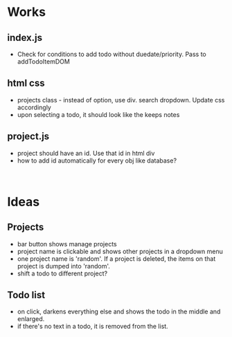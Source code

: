# Works

## index.js
- Check for conditions to add todo without duedate/priority. Pass to addTodoItemDOM

## html css
- projects class - instead of option, use div. search dropdown. Update css accordingly
- upon selecting a todo, it should look like the keeps notes

## project.js
- project should have an id. Use that id in html div
- how to add id automatically for every obj like database?

<br>

# Ideas

## Projects
- bar button shows manage projects
- project name is clickable and shows other projects in a dropdown menu
- one project name is 'random'. If a project is deleted, the items on that project is dumped into 'random'.
- shift a todo to different project?
  
## Todo list
- on click, darkens everything else and shows the todo in the middle and enlarged.
- if there's no text in a todo, it is removed from the list.